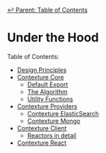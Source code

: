 ﻿[↩  Parent: Table of Contents](../README.md)

 # Under the Hood

Table of Contents:
- [Design Principles](design-principles.md)
- [Contexture Core](contexture-core.md)
  - [Default Export](contexture-core.md#default-export)
  - [The Algorithm](contexture-core.md#the-algorithm)
  - [Utility Functions](contexture-core.md#utility-functions)
- [Contexture Providers](contexture-providers/README.md)
  - [Contexture ElasticSearch](contexture-providers/contexture-elasticsearch.md)
  - [Contexture Mongo](contexture-providers/contexture-mongo.md)
- [Contexture Client](contexture-client.md)
  - [Reactors in detail](contexture-client.md#reactors-in-detail)
- [Contexture React](contexture-react.md)
